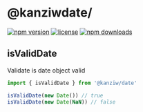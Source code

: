 # @kanziwdate/

[![npm version](https://img.shields.io/npm/v/@kanziw/date)](https://www.npmjs.com/package/@kanziw/date)
[![license](https://img.shields.io/npm/l/@kanziw/date)](https://www.npmjs.com/package/@kanziw/date)
[![npm downloads](https://img.shields.io/npm/dt/@kanziw/date)](https://www.npmjs.com/package/@kanziw/date)

## isValidDate

Validate is date object valid

```ts
import { isValidDate } from '@kanziw/date'

isValidDate(new Date()) // true
isValidDate(new Date(NaN)) // false
```
